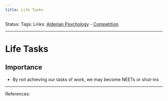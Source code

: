 ```yaml
---
title: Life Tasks
---
```

Status:
Tags:
Links: [Alderian Psychology](out/alderian-psychology.md) - [Competition](out/competition.md)
___
# Life Tasks
## Importance
- By not achieving our tasks of work, we may become NEETs or shut-ins
___
References: